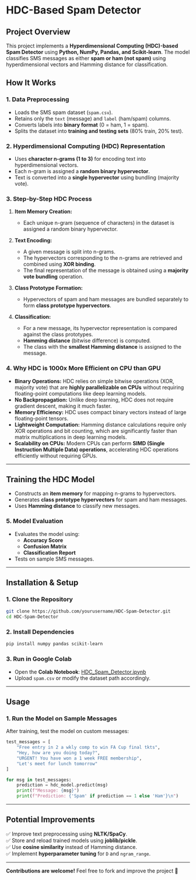 # **HDC-Based Spam Detector**

## **Project Overview**
This project implements a **Hyperdimensional Computing (HDC)-based Spam Detector** using **Python, NumPy, Pandas, and Scikit-learn**. The model classifies SMS messages as either **spam or ham (not spam)** using hyperdimensional vectors and Hamming distance for classification.

## **How It Works**
### 1. **Data Preprocessing**
- Loads the SMS spam dataset (`spam.csv`).
- Retains only the `text` (message) and `label` (ham/spam) columns.
- Converts labels into **binary format** (0 = ham, 1 = spam).
- Splits the dataset into **training and testing sets** (80% train, 20% test).

### 2. **Hyperdimensional Computing (HDC) Representation**
- Uses **character n-grams (1 to 3)** for encoding text into hyperdimensional vectors.
- Each n-gram is assigned a **random binary hypervector**.
- Text is converted into a **single hypervector** using bundling (majority vote).

### 3. **Step-by-Step HDC Process**
1. **Item Memory Creation:**
   - Each unique n-gram (sequence of characters) in the dataset is assigned a random binary hypervector.
   
2. **Text Encoding:**
   - A given message is split into n-grams.
   - The hypervectors corresponding to the n-grams are retrieved and combined using **XOR binding**.
   - The final representation of the message is obtained using a **majority vote bundling** operation.
   
3. **Class Prototype Formation:**
   - Hypervectors of spam and ham messages are bundled separately to form **class prototype hypervectors**.
   
4. **Classification:**
   - For a new message, its hypervector representation is compared against the class prototypes.
   - **Hamming distance** (bitwise difference) is computed.
   - The class with the **smallest Hamming distance** is assigned to the message.

### 4. **Why HDC is 1000x More Efficient on CPU than GPU**
- **Binary Operations:** HDC relies on simple bitwise operations (XOR, majority vote) that are **highly parallelizable on CPUs** without requiring floating-point computations like deep learning models.
- **No Backpropagation:** Unlike deep learning, HDC does not require gradient descent, making it much faster.
- **Memory Efficiency:** HDC uses compact binary vectors instead of large floating-point tensors.
- **Lightweight Computation:** Hamming distance calculations require only XOR operations and bit counting, which are significantly faster than matrix multiplications in deep learning models.
- **Scalability on CPUs:** Modern CPUs can perform **SIMD (Single Instruction Multiple Data) operations**, accelerating HDC operations efficiently without requiring GPUs.

---

## **Training the HDC Model**
- Constructs an **item memory** for mapping n-grams to hypervectors.
- Generates **class prototype hypervectors** for spam and ham messages.
- Uses **Hamming distance** to classify new messages.

### 5. **Model Evaluation**
- Evaluates the model using:
  - **Accuracy Score**
  - **Confusion Matrix**
  - **Classification Report**
- Tests on sample SMS messages.

---

## **Installation & Setup**
### **1. Clone the Repository**
```bash
git clone https://github.com/yourusername/HDC-Spam-Detector.git
cd HDC-Spam-Detector
```

### **2. Install Dependencies**
```bash
pip install numpy pandas scikit-learn
```

### **3. Run in Google Colab**
- Open the **Colab Notebook**: [HDC_Spam_Detector.ipynb](https://colab.research.google.com/)
- Upload `spam.csv` or modify the dataset path accordingly.

---

## **Usage**
### **1. Run the Model on Sample Messages**
After training, test the model on custom messages:
```python
test_messages = [
    "Free entry in 2 a wkly comp to win FA Cup final tkts",
    "Hey, how are you doing today?",
    "URGENT! You have won a 1 week FREE membership",
    "Let's meet for lunch tomorrow"
]

for msg in test_messages:
    prediction = hdc_model.predict(msg)
    print(f"Message: {msg}")
    print(f"Prediction: {'Spam' if prediction == 1 else 'Ham'}\n")
```

---

## **Potential Improvements**
✅ Improve text preprocessing using **NLTK/SpaCy**.  
✅ Store and reload trained models using **joblib/pickle**.  
✅ Use **cosine similarity** instead of Hamming distance.  
✅ Implement **hyperparameter tuning** for `D` and `ngram_range`.  

---

**Contributions are welcome!** Feel free to fork and improve the project 🚀

